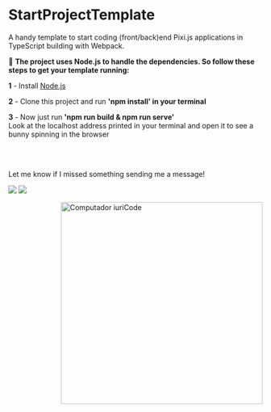 # StartProjectTemplate
<p align="left"> 
 A handy template to start coding (front/back)end Pixi.js applications in TypeScript building with Webpack.
</p>

<p align="left">
  🦄 <strong>The project uses Node.js to handle the dependencies. So follow these steps to get your template running:</strong>
</p>

<p align="left">
 <strong>1</strong> - Install <a href="https://nodejs.org/en/download/"> Node.js </a> </strong>
</p>

 <p align="left">
 <strong>2</strong> - Clone this project and run <strong>'npm install' in your terminal </strong>
</p>

 <p align="left">
 <strong>3</strong> - Now just run <strong>'npm run build & npm run serve' </strong>
 <br>Look at the localhost address printed in your terminal and open it to see a bunny spinning in the browser
</p>
<br><br>             
<p align="left">
 Let me know if I missed something sending me a message!
</p>
               
<p align="left">
  <a href="mailto:leviczios@gmail.com" alt="Gmail">
  <img src="https://img.shields.io/badge/-Gmail-FF0000?style=flat-square&labelColor=FF0000&logo=gmail&logoColor=white"/></a>
  <a href="https://www.instagram.com/tatolevicz" alt="Instagram">
  <img src="https://img.shields.io/badge/-Instagram-DF0174?style=flat-square&labelColor=DF0174&logo=instagram&logoColor=white"/></a>
</p>  
                

<img src="https://raw.githubusercontent.com/MicaelliMedeiros/micaellimedeiros/master/image/computer-illustration.png" min-width="400px" max-width="400px" width="400px" align="right" alt="Computador iuriCode">


